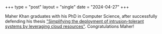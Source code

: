 +++
type = "post"
layout = "single"
date = "2024-04-27"
+++

Maher Khan graduates with his PhD in Computer Science, after successfully defending his thesis ["Simplifying the deployment of intrusion-tolerant systems by leveraging cloud resources"](https://d-scholarship.pitt.edu/46227/). Congratulations Maher!
